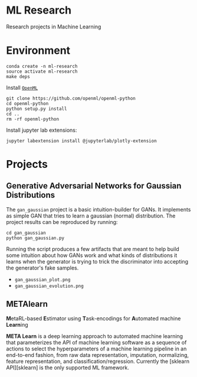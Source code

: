 # ML Research
Research projects in Machine Learning


# Environment

```
conda create -n ml-research
source activate ml-research
make deps
```

Install [`OpenML`](https://github.com/openml/openml-python)

```
git clone https://github.com/openml/openml-python
cd openml-python
python setup.py install
cd ..
rm -rf openml-python
```

Install jupyter lab extensions:

```
jupyter labextension install @jupyterlab/plotly-extension
```

# Projects

## Generative Adversarial Networks for Gaussian Distributions

The `gan_gaussian` project is a basic intuition-builder for GANs. It implements
as simple GAN that tries to learn a gaussian (normal) distribution. The project
results can be reproduced by running:

```
cd gan_gaussian
python gan_gaussian.py
```

Running the script produces a few artifacts that are meant to help build some
intuition about how GANs work and what kinds of distributions it learns when
the generator is trying to trick the discriminator into accepting the
generator's fake samples.

- `gan_gaussian_plot.png`
- `gan_gaussian_evolution.png`


## METAlearn

**M**etaRL-based **E**stimator using **T**ask-encodings for
**A**utomated machine **Learn**ing

**META Learn** is a deep learning approach to automated machine learning that
parameterizes the API of machine learning software as a sequence of actions to
select the hyperparameters of a machine learning pipeline in an end-to-end
fashion, from raw data representation, imputation, normalizing, feature
representation, and classification/regression. Currently the
[sklearn API][sklearn] is the only supported ML framework.